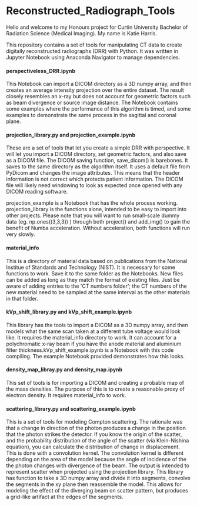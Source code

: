 # Reconstructed_Radiograph_Tools
 
Hello and welcome to my Honours project for Curtin University Bachelor of Radiation Science (Medical Imaging). My name is Katie Harris.

This repository contains a set of tools for manipulating CT data to create digitally reconstructed radiographs (DRR) with Python. It was written in Jupyter Notebook using Anaconda Navigator to manage dependencies.

#### perspectiveless_DRR.ipynb ####
This Notebook can import a DICOM directory as a 3D numpy array, and then creates an average intensity projection over the entire dataset. The result closely resembles an x-ray but does not account for geometric factors such as beam divergence or source image distance. The Notebook contains some examples where the performance of this algorithm is timed, and some examples to demonstrate the same process in the sagittal and coronal plane.

#### projection_library.py and projection_example.ipynb ####
These are a set of tools that let you create a simple DRR with perspective. It will let you import a DICOM directory, set geometric factors, and also save as a DICOM file. The DICOM saving function, save_dicom() is barebones. It saves to the same directory as the algorithm itself. It uses a default file from PyDicom and changes the image attributes. This means that the header information is not correct which protects patient information. The DICOM file will likely need windowing to look as expected once opened with any DICOM reading software.

projection_example is a Notebook that has the whole process working. projection_library is the functions alone, intended to be easy to import into other projects. Please note that you will want to run small-scale dummy data (eg. np.ones((3,3,3)) ) through both project() and add_img() to gain the benefit of Numba acceleration. Without acceleration, both functions will run very slowly.

#### material_info ####
This is a directory of material data based on publications from the National Institue of Standards and Technology (NIST). It is necessary for some functions to work. Save it to the same folder as the Notebooks. New files can be added as long as they match the format of existing files. Just be aware of adding entries to the 'CT numbers folder'; the CT numbers of the new material need to be sampled at the same interval as the other materials in that folder.


#### kVp_shift_library.py and kVp_shift_example.ipynb ####
This library has the tools to import a DICOM as a 3D numpy array, and then models what the same scan taken at a different tube voltage would look like. It requires the material_info directory to work. It can account for a polychromatic x-ray beam if you have the anode material and aluminium filter thickness.kVp_shift_example.ipynb is a Notebook with this code compiling. The example Notebook provided demonstrates how this looks. 

#### density_map_libray.py and density_map.ipynb ####
This set of tools is for importing a DICOM and creating a probable map of the mass densities. The purpose of this is to create a reasonable proxy of electron density. It requires material_info to work.

#### scattering_library.py and scattering_example.ipynb ####
This is a set of tools for modeling Compton scattering. The rationale was that a change in direction of the photon produces a change in the position that the photon strikes the detector. If you know the origin of the scatter, and the probability distribution of the angle of the scatter (via Klein-Nishina equation), you can calculate the distribution of change in displacement. This is done with a convolution kernel. The convolution kernel is different depending on the area of the model because the angle of incidence of the the photon changes with divergence of the beam. The output is intended to represent scatter when projected using the projection library. This library has function to take a 3D numpy array and divide it into segments, convolve the segments in the xy plane then reassemble the model. This allows for modeling the effect of the diverging beam on scatter pattern, but produces a grid-like artifact at the edges of the segments.

